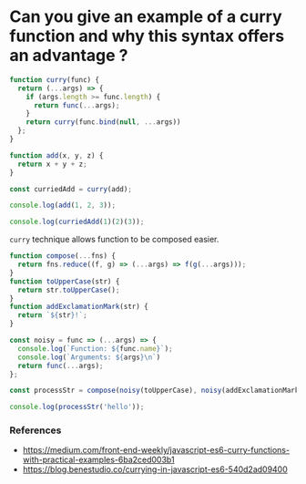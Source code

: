 # Can you give an example of a curry function and why this syntax offers an advantage ?

```js
function curry(func) {
  return (...args) => {
    if (args.length >= func.length) {
      return func(...args);
    }
    return curry(func.bind(null, ...args))
  };
}

function add(x, y, z) {
  return x + y + z;
}

const curriedAdd = curry(add);

console.log(add(1, 2, 3));

console.log(curriedAdd(1)(2)(3));
```

`curry` technique allows function to be composed easier.

```js
function compose(...fns) {
  return fns.reduce((f, g) => (...args) => f(g(...args)));
}
function toUpperCase(str) {
  return str.toUpperCase();
}
function addExclamationMark(str) {
  return `${str}!`;
}

const noisy = func => (...args) => {
  console.log(`Function: ${func.name}`);
  console.log(`Arguments: ${args}\n`)
  return func(...args);
};

const processStr = compose(noisy(toUpperCase), noisy(addExclamationMark));

console.log(processStr('hello'));

```

### References
 - https://medium.com/front-end-weekly/javascript-es6-curry-functions-with-practical-examples-6ba2ced003b1
 - https://blog.benestudio.co/currying-in-javascript-es6-540d2ad09400
